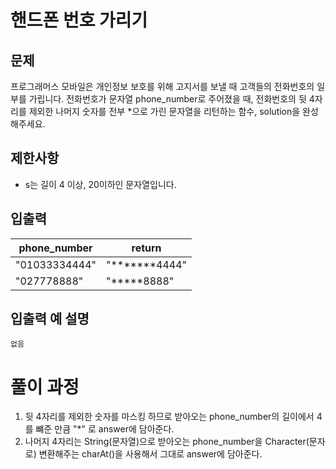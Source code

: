 # 핸드폰 번호 가리기

## 문제

프로그래머스 모바일은 개인정보 보호를 위해 고지서를 보낼 때 고객들의 전화번호의 일부를 가립니다. 전화번호가 문자열 phone_number로 주어졌을 때, 전화번호의 뒷 4자리를 제외한 나머지 숫자를 전부 *으로
가린 문자열을 리턴하는 함수, solution을 완성해주세요.

## 제한사항

- s는 길이 4 이상, 20이하인 문자열입니다.

## 입출력

|phone_number|	return|
|------|---|
|"01033334444"|"*******4444"|
|"027778888"|"*****8888"|

## 입출력 예 설명

```
없음
```

# 풀이 과정

1. 뒷 4자리를 제외한 숫자를 마스킹 하므로 받아오는 phone_number의 길이에서 4를 뺴준 만큼 "*" 로 answer에 담아준다.
2. 나머지 4자리는 String(문자열)으로 받아오는 phone_number을 Character(문자로) 변환해주는 charAt()을 사용해서 그대로 answer에 담아준다.